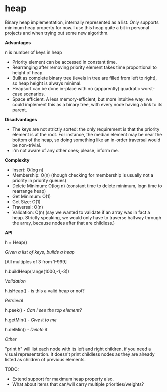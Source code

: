 heap
====

Binary heap implementation, internally represented as a list. Only supports minimum heap property for now. I use this heap quite a bit in personal projects and when trying out some new algorithm.

**Advantages**

n is number of keys in heap

- Priority element can be accessed in constant time.
- Rearranging after removing priority element takes time proportional to height of heap.
- Built as complete binary tree (levels in tree are filled from left to right), so heap height is always minimal.
- Heapsort can be done in-place with no (apparently) quadratic worst-case scenarios.
- Space efficient. A less memory-efficient, but more intuitive way: we could implement this as a binary tree, with every node having a link to its parent.

**Disadvantages**

* The keys are not strictly sorted: the only requirement is that the priority element is at the root. For instance, the median element may be near the bottom of the heap, so doing something like an in-order traversal would be non-trivial.
* I'm not aware of any other ones; please, inform me.


**Complexity**

- Insert: O(log n)
- Membership: O(n) (though checking for membership is usually not a priority in priority queues)
- Delete Minimum: O(log n) (constant time to delete minimum, logn time to rearrange heap)
- Get Minimum: O(1) 
- Get Size: O(1)
- Traversal: O(n)
- Validation: O(n) (say we wanted to validate if an array was in fact a heap. Strictly speaking, we would only have to traverse halfway through the array, because nodes after that are childless.)

**API**

h = Heap()

*Given a list of keys, builds a heap*

[All multiples of 3 from 1-999]

h.buildHeap(range(1000,-1,-3))

*Validation*

h.isHeap() - is this a valid heap or not? 

*Retrieval*

h.peek() - *Can I see the top element?*

h.getMin() - *Give it to me*

h.delMin() - *Delete it*

*Other*

"print h" will list each node with its left and right children, if you need a visual representation. It doesn't print childless nodes as they are already listed as children of previous elements.

TODO:

- Extend support for maximum heap property also.
- What about items that can/will carry multiple priorities/weights?
